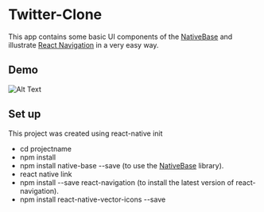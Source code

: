 # Twitter-Clone
  This app contains some basic UI components of the  [NativeBase](https://docs.nativebase.io/Components.html#Components) and illustrate [React Navigation](https://reactnavigation.org/) in a very easy way.
 
## Demo 

  ![Alt Text](https://user-images.githubusercontent.com/16924139/34470786-79fb0dfe-ef5f-11e7-8650-f603c9ddbdb7.gif)
  
  ## Set up
  This project was created using react-native init 
  * cd projectname
  * npm install
  * npm install native-base --save  (to use the [NativeBase](https://docs.nativebase.io/Components.html#Components) library).
  * react native link
  * npm install --save react-navigation (to install the latest version of react-navigation).
  * npm install react-native-vector-icons --save 

  
  
